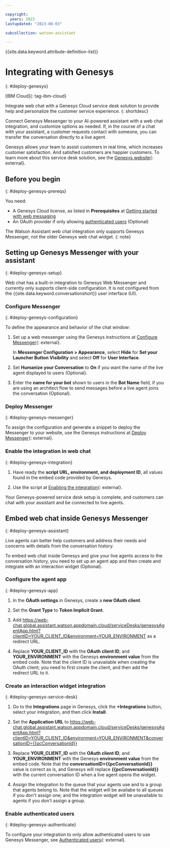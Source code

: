 ```yaml
---

copyright:
  years: 2023
lastupdated: "2023-08-03"

subcollection: watson-assistant

---
```

{{site.data.keyword.attribute-definition-list}}


# Integrating with Genesys
{: #deploy-genesys}

[IBM Cloud]{: tag-ibm-cloud}

Integrate web chat with a Genesys Cloud service desk solution to provide help and personalize the customer service experience.
{: shortdesc}

Connect Genesys Messenger to your AI-powered assistant with a web chat integration, and customize options as needed. If, in the course of a chat with your assistant, a customer requests contact with someone, you can transfer the conversation directly to a live agent.

Genesys allows your team to assist customers in real time, which increases customer satisfaction. And satisfied customers are happier customers. To learn more about this service desk solution, see the [Genesys website](https://www.genesys.com/){: external}.

## Before you begin
{: #deploy-genesys-prereqs}

You need:

- A Genesys Cloud license, as listed in **Prerequisites** at [Getting started with web messaging](https://help.mypurecloud.com/articles/get-started-with-web-messaging)
- An OAuth provider if only allowing [authenticated users](#deploy-genesys-authenticate) (Optional)

The Watson Assistant web chat integration only supports Genesys Messenger, not the older Genesys web chat widget. 
{: note} 

## Setting up Genesys Messenger with your assistant
{: #deploy-genesys-setup}

Web chat has a built-in integration to Genesys Web Messenger and currently only supports client-side configuration. It is not configured from the {{site.data.keyword.conversationshort}} user interface (UI).

### Configure Messenger
{: #deploy-genesys-configuration}

To define the appearance and behavior of the chat window:

1. Set up a web messenger using the Genesys instructions at [Configure Messenger](https://help.mypurecloud.com/articles/configure-messenger){: external}.

   In **Messenger Configuration > Appearance**, select **Hide** for **Set your Launcher Button Visibility** and select **Off** for **User Interface**.

1. Set **Humanize your Conversation** to **On** if you want the name of the live agent displayed to users (Optional).

1. Enter the **name for your bot** shown to users in the **Bot Name** field, if you are using an architect flow to send messages before a live agent joins the conversation (Optional).

### Deploy Messenger 
{: #deploy-genesys-messenger}

To assign the configuration and generate a snippet to deploy the Messenger to your website, use the Genesys instructions at [Deploy Messenger](https://help.mypurecloud.com/articles/deploy-messenger/){: external}.

### Enable the integration in web chat 
{: #deploy-genesys-integration}

1. Have ready the **script URL, environment, and deployment ID**, all values found in the embed code provided by Genesys.

1. Use the script at [Enabling the integration](https://web-chat.global.assistant.watson.cloud.ibm.com/docs.html?to=service-desks-genesys#enabling){: external}.

Your Genesys-powered service desk setup is complete, and customers can chat with your assistant and be connected to live agents. 

## Embed web chat inside Genesys Messenger
{: #deploy-genesys-assistant}

Live agents can better help customers and address their needs and concerns with details from the conversation history.

To embed web chat inside Genesys and give your live agents access to the conversation history, you need to set up an agent app and then create and integrate with an interaction widget (Optional).

### Configure the agent app
{: #deploy-genesys-app}

1. In the **OAuth settings** in Genesys, create a **new OAuth client**.

1. Set the **Grant Type** to **Token Implicit Grant**.

1. Add https://web-chat.global.assistant.watson.appdomain.cloud/serviceDesks/genesysAgentApp.html?clientID=YOUR_CLIENT_ID&environment=YOUR_ENVIRONMENT as a redirect URL.

1. Replace **YOUR_CLIENT_ID** with the **OAuth client ID**, and **YOUR_ENVIRONMENT** with the Genesys **environment value** from the embed code. Note that the client ID is unavailable when creating the OAuth client; you need to first create the client, and then add the redirect URL to it.

### Create an interaction widget integration
{: #deploy-genesys-service-desk}

1. Go to the **Integrations** page in Genesys, click the **+Integrations** button, select your integration, and then click **Install**. 

1. Set the **Application URL** to https://web-chat.global.assistant.watson.appdomain.cloud/serviceDesks/genesysAgentApp.html?clientID=YOUR_CLIENT_ID&environment=YOUR_ENVIRONMENT&conversationID={{pcConversationId}}

1. Replace **YOUR_CLIENT_ID** with the **OAuth client ID**, and **YOUR_ENVIRONMENT** with the Genesys **environment value** from the embed code. Note that the **conversationID={{pcConversationId}}** value is correct as is, and Genesys will replace **{{pcConversationId}}** with the current conversation ID when a live agent opens the widget.

1. Assign the integration to the queue that your agents use and to a group that agents belong to. Note that the widget will be availabe to all queues if you don't assign one; and the integration widget will be unavailable to agents if you don't assign a group.

### Enable authenticated users
{: #deploy-genesys-authenticate}

To configure your integration to only allow authenticated users to use Genesys Messenger, see [Authenticated users](https://web-chat.global.assistant.watson.cloud.ibm.com/docs.html?to=service-desks-genesys#authenticated-users){: external}.


